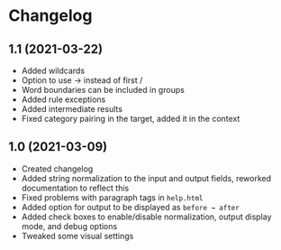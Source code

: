 # Changelog

## 1.1 (2021-03-22)
* Added wildcards
* Option to use → instead of first /
* Word boundaries can be included in groups
* Added rule exceptions
* Added intermediate results
* Fixed category pairing in the target, added it in the context

## 1.0 (2021-03-09)
* Created changelog
* Added string normalization to the input and output fields, reworked documentation to reflect this
* Fixed problems with paragraph tags in `help.html`
* Added option for output to be displayed as `before → after`
* Added check boxes to enable/disable normalization, output display mode, and debug options
* Tweaked some visual settings
